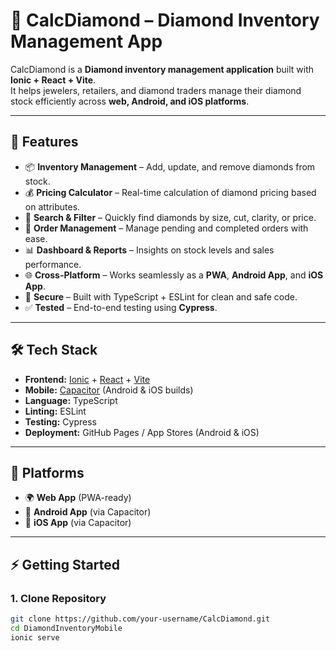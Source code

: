 # 💎 CalcDiamond – Diamond Inventory Management App

CalcDiamond is a **Diamond inventory management application** built with **Ionic + React + Vite**.  
It helps jewelers, retailers, and diamond traders manage their diamond stock efficiently across **web, Android, and iOS platforms**.

---

## 🚀 Features
- 📦 **Inventory Management** – Add, update, and remove diamonds from stock.  
- 💰 **Pricing Calculator** – Real-time calculation of diamond pricing based on attributes.  
- 🔎 **Search & Filter** – Quickly find diamonds by size, cut, clarity, or price.  
- 🛒 **Order Management** – Manage pending and completed orders with ease.  
- 📊 **Dashboard & Reports** – Insights on stock levels and sales performance.  
- 🌐 **Cross-Platform** – Works seamlessly as a **PWA**, **Android App**, and **iOS App**.  
- 🔐 **Secure** – Built with TypeScript + ESLint for clean and safe code.  
- ✅ **Tested** – End-to-end testing using **Cypress**.  

---

## 🛠️ Tech Stack
- **Frontend:** [Ionic](https://ionicframework.com/) + [React](https://react.dev/) + [Vite](https://vitejs.dev/)  
- **Mobile:** [Capacitor](https://capacitorjs.com/) (Android & iOS builds)  
- **Language:** TypeScript  
- **Linting:** ESLint  
- **Testing:** Cypress  
- **Deployment:** GitHub Pages / App Stores (Android & iOS)  

---

## 📱 Platforms
- 🌍 **Web App** (PWA-ready)  
- 🤖 **Android App** (via Capacitor)  
- 🍎 **iOS App** (via Capacitor)  

---

## ⚡ Getting Started

### 1. Clone Repository
```bash
git clone https://github.com/your-username/CalcDiamond.git
cd DiamondInventoryMobile
ionic serve
